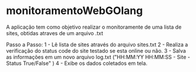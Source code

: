 ﻿# monitoramentoWebGOlang

A aplicação tem como objetivo realizar o monitoramente de uma lista de sites, obtidas atraves de um arquivo .txt

Passo a Passo:
1 - Lê lista de sites através do arquivo sites.txt
2 - Realiza a verificação do status code do site testado se esta online ou não.
3 - Salva as informações em um novo arquivo log.txt ("HH:MM:YY HH:MM:SS - Site - Status True/False" )
4 - Exibe os dados coletados em tela.

